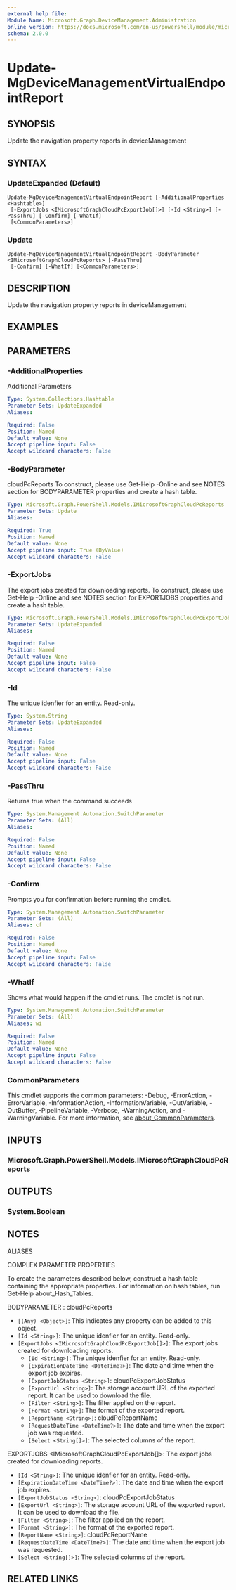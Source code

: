 ```yaml
---
external help file:
Module Name: Microsoft.Graph.DeviceManagement.Administration
online version: https://docs.microsoft.com/en-us/powershell/module/microsoft.graph.devicemanagement.administration/update-mgdevicemanagementvirtualendpointreport
schema: 2.0.0
---
```


# Update-MgDeviceManagementVirtualEndpointReport

## SYNOPSIS
Update the navigation property reports in deviceManagement

## SYNTAX

### UpdateExpanded (Default)
```
Update-MgDeviceManagementVirtualEndpointReport [-AdditionalProperties <Hashtable>]
 [-ExportJobs <IMicrosoftGraphCloudPcExportJob[]>] [-Id <String>] [-PassThru] [-Confirm] [-WhatIf]
 [<CommonParameters>]
```

### Update
```
Update-MgDeviceManagementVirtualEndpointReport -BodyParameter <IMicrosoftGraphCloudPcReports> [-PassThru]
 [-Confirm] [-WhatIf] [<CommonParameters>]
```

## DESCRIPTION
Update the navigation property reports in deviceManagement

## EXAMPLES

## PARAMETERS

### -AdditionalProperties
Additional Parameters

```yaml
Type: System.Collections.Hashtable
Parameter Sets: UpdateExpanded
Aliases:

Required: False
Position: Named
Default value: None
Accept pipeline input: False
Accept wildcard characters: False
```

### -BodyParameter
cloudPcReports
To construct, please use Get-Help -Online and see NOTES section for BODYPARAMETER properties and create a hash table.

```yaml
Type: Microsoft.Graph.PowerShell.Models.IMicrosoftGraphCloudPcReports
Parameter Sets: Update
Aliases:

Required: True
Position: Named
Default value: None
Accept pipeline input: True (ByValue)
Accept wildcard characters: False
```

### -ExportJobs
The export jobs created for downloading reports.
To construct, please use Get-Help -Online and see NOTES section for EXPORTJOBS properties and create a hash table.

```yaml
Type: Microsoft.Graph.PowerShell.Models.IMicrosoftGraphCloudPcExportJob[]
Parameter Sets: UpdateExpanded
Aliases:

Required: False
Position: Named
Default value: None
Accept pipeline input: False
Accept wildcard characters: False
```

### -Id
The unique idenfier for an entity.
Read-only.

```yaml
Type: System.String
Parameter Sets: UpdateExpanded
Aliases:

Required: False
Position: Named
Default value: None
Accept pipeline input: False
Accept wildcard characters: False
```

### -PassThru
Returns true when the command succeeds

```yaml
Type: System.Management.Automation.SwitchParameter
Parameter Sets: (All)
Aliases:

Required: False
Position: Named
Default value: None
Accept pipeline input: False
Accept wildcard characters: False
```

### -Confirm
Prompts you for confirmation before running the cmdlet.

```yaml
Type: System.Management.Automation.SwitchParameter
Parameter Sets: (All)
Aliases: cf

Required: False
Position: Named
Default value: None
Accept pipeline input: False
Accept wildcard characters: False
```

### -WhatIf
Shows what would happen if the cmdlet runs.
The cmdlet is not run.

```yaml
Type: System.Management.Automation.SwitchParameter
Parameter Sets: (All)
Aliases: wi

Required: False
Position: Named
Default value: None
Accept pipeline input: False
Accept wildcard characters: False
```

### CommonParameters
This cmdlet supports the common parameters: -Debug, -ErrorAction, -ErrorVariable, -InformationAction, -InformationVariable, -OutVariable, -OutBuffer, -PipelineVariable, -Verbose, -WarningAction, and -WarningVariable. For more information, see [about_CommonParameters](http://go.microsoft.com/fwlink/?LinkID=113216).

## INPUTS

### Microsoft.Graph.PowerShell.Models.IMicrosoftGraphCloudPcReports

## OUTPUTS

### System.Boolean

## NOTES

ALIASES

COMPLEX PARAMETER PROPERTIES

To create the parameters described below, construct a hash table containing the appropriate properties. For information on hash tables, run Get-Help about_Hash_Tables.


BODYPARAMETER <IMicrosoftGraphCloudPcReports>: cloudPcReports
  - `[(Any) <Object>]`: This indicates any property can be added to this object.
  - `[Id <String>]`: The unique idenfier for an entity. Read-only.
  - `[ExportJobs <IMicrosoftGraphCloudPcExportJob[]>]`: The export jobs created for downloading reports.
    - `[Id <String>]`: The unique idenfier for an entity. Read-only.
    - `[ExpirationDateTime <DateTime?>]`: The date and time when the export job expires.
    - `[ExportJobStatus <String>]`: cloudPcExportJobStatus
    - `[ExportUrl <String>]`: The storage account URL of the exported report. It can be used to download the file.
    - `[Filter <String>]`: The filter applied on the report.
    - `[Format <String>]`: The format of the exported report.
    - `[ReportName <String>]`: cloudPcReportName
    - `[RequestDateTime <DateTime?>]`: The date and time when the export job was requested.
    - `[Select <String[]>]`: The selected columns of the report.

EXPORTJOBS <IMicrosoftGraphCloudPcExportJob[]>: The export jobs created for downloading reports.
  - `[Id <String>]`: The unique idenfier for an entity. Read-only.
  - `[ExpirationDateTime <DateTime?>]`: The date and time when the export job expires.
  - `[ExportJobStatus <String>]`: cloudPcExportJobStatus
  - `[ExportUrl <String>]`: The storage account URL of the exported report. It can be used to download the file.
  - `[Filter <String>]`: The filter applied on the report.
  - `[Format <String>]`: The format of the exported report.
  - `[ReportName <String>]`: cloudPcReportName
  - `[RequestDateTime <DateTime?>]`: The date and time when the export job was requested.
  - `[Select <String[]>]`: The selected columns of the report.

## RELATED LINKS

